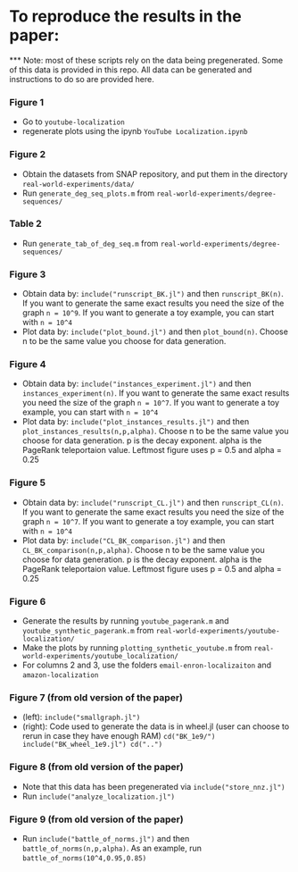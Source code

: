 # To reproduce the results in the paper:

*** Note: most of these scripts rely on the data being pregenerated. Some of this data is provided in this repo. All data can be generated and instructions to do so are provided here.

### Figure 1
*   Go to `youtube-localization` 
*   regenerate plots using the ipynb `YouTube Localization.ipynb`

### Figure 2
*   Obtain the datasets from SNAP repository, and put them in the directory `real-world-experiments/data/`
*   Run `generate_deg_seq_plots.m` from `real-world-experiments/degree-sequences/`

### Table 2
*   Run `generate_tab_of_deg_seq.m` from `real-world-experiments/degree-sequences/`

### Figure 3
*   Obtain data by: `include("runscript_BK.jl")` and then `runscript_BK(n)`. If you want to generate the same exact results you need the size of the graph `n = 10^9`. If you want to generate a toy example, you can start with `n = 10^4`
*   Plot data by: `include("plot_bound.jl")` and then `plot_bound(n)`. Choose n to be the same value you choose for data generation.

### Figure 4
*   Obtain data by: `include("instances_experiment.jl")` and then `instances_experiment(n)`. If you want to generate the same exact results you need the size of the graph `n = 10^7`. If you want to generate a toy example, you can start with `n = 10^4`
*   Plot data by: `include("plot_instances_results.jl")` and then `plot_instances_results(n,p,alpha)`. Choose n to be the same value you choose for data generation. p is the decay exponent. alpha is the PageRank teleportaion value. Leftmost figure uses p = 0.5 and alpha = 0.25

### Figure 5
*   Obtain data by: `include("runscript_CL.jl")` and then `runscript_CL(n)`. If you want to generate the same exact results you need the size of the graph `n = 10^7`. If you want to generate a toy example, you can start with `n = 10^4`
*   Plot data by: `include("CL_BK_comparison.jl")` and then `CL_BK_comparison(n,p,alpha)`. Choose n to be the same value you choose for data generation. p is the decay exponent. alpha is the PageRank teleportaion value. Leftmost figure uses p = 0.5 and alpha = 0.25

### Figure 6
*   Generate the results by running `youtube_pagerank.m` and `youtube_synthetic_pagerank.m` from `real-world-experiments/youtube-localization/`
*   Make the plots by running `plotting_synthetic_youtube.m` from `real-world-experiments/youtube_localization/`
* For columns 2 and 3, use the folders `email-enron-localizaiton` and `amazon-localization`

### Figure 7 (from old version of the paper)

*   (left): `include("smallgraph.jl")`
*   (right): Code used to generate the data is in wheel.jl (user can choose to rerun in case they have enough RAM)
``
    cd("BK_1e9/")
    include("BK_wheel_1e9.jl")
    cd("..")
``

### Figure 8 (from old version of the paper)
*   Note that this data has been pregenerated via `include("store_nnz.jl")`
*   Run `include("analyze_localization.jl")`

### Figure 9 (from old version of the paper)
*   Run `include("battle_of_norms.jl")` and then `battle_of_norms(n,p,alpha)`. As an example, run `battle_of_norms(10^4,0.95,0.85)`


